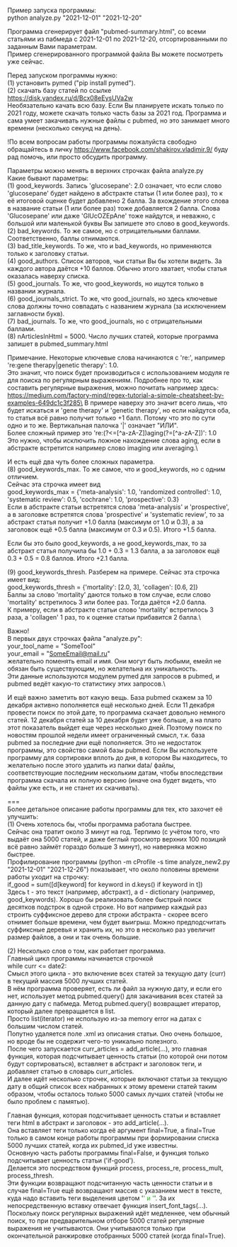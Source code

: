 Пример запуска программы:\
python analyze.py "2021-12-01" "2021-12-20"

Программа сгенерирует файл "pubmed-summary.html", со всеми статьями из пабмеда с 2021-12-01 по 2021-12-20, отсортированными по заданным Вами параметрам.\
Пример сгенерированного программой файла Вы можете посмотреть уже сейчас.

Перед запуском программы нужно:\
(1) установить pymed ("pip install pymed").\
(2) скачать базу статей по ссылке https://disk.yandex.ru/d/Bcx08eEysUVa2w \
Необязательно качать всю базу. Если Вы планируете искать только по 2021 году, можете скачать только часть базы за 2021 год.
Программа и сама умеет закачивать нужные файлы с pubmed, но это занимает много времени (несколько секунд на день).

!По всем вопросам работы программы пожалуйста свободно обращайтесь в личку https://www.facebook.com/shakirov.vladimir.9/ буду рад помочь, или просто обсудить программу.

Параметры можно менять в верхних строчках файла analyze.py\
Какие бывают параметры:\
(1) good_keywords. Запись 'glucosepane': 2.0 означает, что если слово 'glucosepane' будет найдено в абстракте статьи (1 или более раз), то к её итоговой оценке будет добавлено 2 балла. За вхождение этого слова в название статьи (1 или более раз) тоже добавляется 2 балла. Слова 'Glucosepane' или даже 'GlUcOZEpAne' тоже найдутся, и неважно, с большой или маленькой буквы Вы запишете это слово в good_keywords.\
(2) bad_keywords. То же самое, но с отрицательными баллами. Соответственно, баллы отнимаются.\
(3) bad_title_keywords. То же, что и bad_keywords, но применяются только к заголовку статьи.\
(4) good_authors. Список авторов, чьи статьи Вы бы хотели видеть. За каждого автора даётся +10 баллов. Обычно этого хватает, чтобы статья оказалась наверху списка. \
(5) good_journals. То же, что good_keywords, но ищутся только в названии журнала.\
(6) good_journals_strict. То же, что good_journals, но здесь ключевые слова должны точно совпадать с названием журнала (за исключением заглавности букв). \
(7) bad_journals. То же, что good_journals, но с отрицательными баллами.\
(8) nArticlesInHtml = 5000. Число лучших статей, которые программа запишет в pubmed_summary.html

Примечание. Некоторые ключевые слова начинаются с 're:', например 're:gene therapy|genetic therapy': 1.0.\
Это значит, что поиск будет производиться с использованием модуля re для поиска по регулярным выражениям. Подробнее про то, как составить регулярные выражения, можно почитать например здесь: https://medium.com/factory-mind/regex-tutorial-a-simple-cheatsheet-by-examples-649dc1c3f285\
В примере наверху это значит всего лишь, что будет искаться и 'gene therapy' и 'genetic therapy', но если найдутся оба, то статья всё равно получит только +1 балл. Потому что это по сути одно и то же. Вертикальная палочка '|' означает "ИЛИ".\
Более сложный пример это 're:(?<=[^a-zA-Z])aging(?=[^a-zA-Z])': 1.0\
Это нужно, чтобы исключить ложное нахождение слова aging, если в абстракте встретится например слово imaging или averaging.\

И есть ещё два чуть более сложных параметра.\
(8) good_keywords_max. То же самое, что и good_keywords, но с одним отличием.\
Сейчас эта строчка имеет вид \
good_keywords_max = {'meta-analysis': 1.0, 'randomized controlled': 1.0, 'systematic review': 0.5, 'cochrane': 1.0, 'prospective': 0.3}\
Если в абстракте статьи встретятся слова 'meta-analysis' и 'prospective', а в заголовке встретятся слова 'prospective' и 'systematic review', то за абстракт статья получит +1.0 балла (максимум от 1.0 и 0.3), а за заголовок ещё +0.5 балла (максимум от 0.3 и 0.5). Итого +1.5 балла.

Если бы это было good_keywords, а не good_keywords_max, то за абстракт статья получила бы 1.0 + 0.3 = 1.3 балла, а за заголовок ещё 0.3 + 0.5 = 0.8 баллов. Итого +2.1 балла.

(9) good_keywords_thresh. Разберем на примере. Сейчас эта строчка имеет вид:\
good_keywords_thresh = {'mortality': [2.0, 3], 'collagen': [0.6, 2]}\
Баллы за слово 'mortality' даются только в том случае, если слово 'mortality' встретилось 3 или более раз. Тогда даётся +2.0 балла.\
К примеру, если в абстракте статьи слово 'mortality' встретилось 3 раза, а 'collagen' 1 раз, то к оценке статьи прибавится 2 балла.\

Важно!\
В первых двух строчках файла "analyze.py": \
your_tool_name = "SomeTool"\
your_email = "SomeEmail@mail.ru"\
желательно поменять email и имя. Они могут быть любыми, емейл не обязан быть существующим, но желательна их уникальность.\
Эти данные используются модулем pymed для запросов в pubmed, и pubmed ведёт какую-то статистику этих запросов.\

И ещё важно заметить вот какую вещь. База pubmed скажем за 10 декабря активно пополняется ещё несколько дней. Если 11 декабря провести поиск по этой дате, то программа скачает довольно немного статей. 12 декабря статей за 10 декабря будет уже больше, а на плато этот показатель выйдет еще через несколько дней. Поэтому поиск по новостям прошлой недели имеет ограниченный смысл, т.к. база pubmed за последние дни ещё пополняется. Это не недостаток программы, это свойство самой базы pubmed. Если Вы используете программу для сортировки вплоть до дня, в котором Вы находитесь, то желательно после этого удалить из папки data/ файлы, соответствующие последним нескольким датам, чтобы впоследствии программа скачала их полную версию (иначе она будет видеть, что файлы уже есть, и не станет их скачивать).

===\
Более детальное описание работы программы для тех, кто захочет её улучшить:\
(1) Очень хотелось бы, чтобы программа работала быстрее.\
Сейчас она тратит около 3 минут на год. Терпимо (с учётом того, что выдаёт она 5000 статей, и даже беглый просмотр верхних 100 позиций всё равно займёт гораздо больше 3 минут), но наверняка можно быстрее.\
Профилирование программы (python -m cProfile -s time analyze_new2.py "2021-12-01" "2021-12-26") показывает, что около половины времени работы уходит на строчку:\
if_good = sum([d[keyword] for keyword in d.keys() if keyword in t])\
Здеcь t - это текст (например, абстракт), а d - dictionary (например, good_keywords).
Хорошо бы реализовать более быстрый поиск десятков подстрок в одной строке.
Но вот например каждый раз строить суффиксное дерево для строки абстракта - скорее всего отнимет больше времени, чем будет выигрыш.
Можно предподсчитать суффиксные деревья и хранить их, но это в несколько раз увеличит размер файлов, а они и так очень большие.

(2) Несколько слов о том, как работает программа.\
Главный цикл программы начинается строчкой\
while curr <= date2:\
Смысл этого цикла - это включение всех статей за текущую дату (curr) в текущий массив 5000 лучших статей.\
В нём программа проверяет, есть ли файл за нужную дату, и если его нет, использует метод pubmed.query() для закачивания всех статей за данную дату с пабмеда. Метод pubmed.query() возвращает итератор, который далее превращается в list.\
Просто list(iterator) не использую из-за memory error на датах с большим числом статей.\
Попутно удаляется поле .xml из описания статьи. Оно очень большое, но вроде бы не содержит чего-то уникально полезного.\
После чего запускается curr_articles = add_article(...), это главная функция, которая подсчитывает ценность статьи (по которой они потом будут сортироваться), вставляет в абстракт и заголовок <font> теги, и добавляет статью в словарь curr_articles.\
И далее идёт несколько строчек, которые включают статьи за текущую дату в общий список всех набранных к этому времени статей таким образом, чтобы осталось только 5000 самых лучших статей (чтобы не было проблем с памятью).

Главная функция, которая подсчитывает ценность статьи и вставляет <font> теги html в абстракт и заголовок - это add_article(...).\
Она вставляет <font> теги только когда её аргумент final=True, а final=True только в самом конце работы программы при формировании списка 5000 лучших статей, когда их pubmed_id уже известны.\
Основную часть работы программы final=False, и функция только подсчитывает ценность статьи ('if-good').\
Делается это посредством функций process, process_re, process_mult, process_thresh.\
Эти функции возвращают подсчитанную часть ценности статьи и в случае final=True ещё возвращают массив с указанием мест в тексте, куда надо вставить теги выделения цветом '<font color="' + font_color + '">' и '</font>'. За их непосредственную вставку отвечает функция insert_font_tags(...). \
Поскольку поиск регулярных выражений идёт медленнее, чем обычный поиск, то при предварительном отборе 5000 статей регулярные выражения не учитываются. Они учитываются только при окончательной ранжировке отобранных 5000 статей (когда final=True).


